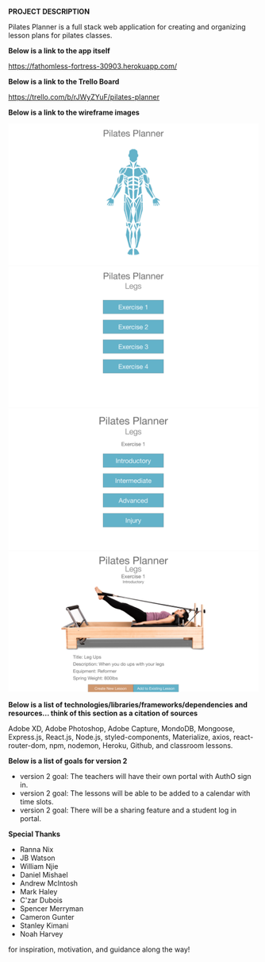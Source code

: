**PROJECT DESCRIPTION**

Pilates Planner is a full stack web application for creating and organizing lesson plans for pilates classes.

**Below is a link to the app itself**

https://fathomless-fortress-30903.herokuapp.com/

**Below is a link to the Trello Board**

https://trello.com/b/rJWyZYuF/pilates-planner

**Below is a link to the wireframe images**

![wire frame 1](pilatesPlannerAssets/wireframes/wireframe1.png)
![wire frame 2](pilatesPlannerAssets/wireframes/wireframe2.png)
![wire frame 3](pilatesPlannerAssets/wireframes/wireframe3.png)
![wire frame 4](pilatesPlannerAssets/wireframes/wireframe4.png)

**Below is a list of technologies/libraries/frameworks/dependencies and resources... think of this section as a citation of sources**

Adobe XD, Adobe Photoshop, Adobe Capture, MondoDB, Mongoose, Express.js, React.js, Node.js, styled-components, Materialize, axios, react-router-dom, npm, nodemon, Heroku, Github, and classroom lessons. 

**Below is a list of goals for version 2**

- version 2 goal: The teachers will have their own portal with AuthO sign in.
- version 2 goal: The lessons will be able to be added to a calendar with time slots.
- version 2 goal: There will be a sharing feature and a student log in portal.

**Special Thanks**

- Ranna Nix
- JB Watson
- William Njie
- Daniel Mishael
- Andrew McIntosh
- Mark Haley
- C'zar Dubois
- Spencer Merryman
- Cameron Gunter
- Stanley Kimani
- Noah Harvey

for inspiration, motivation, and guidance along the way!